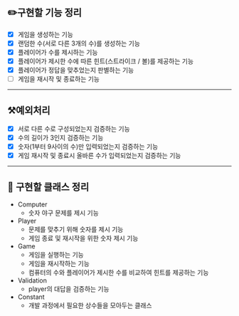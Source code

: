 ## ✏️구현할 기능 정리
- [x] 게임을 생성하는 기능
- [x] 랜덤한 수(서로 다른 3개의 수)를 생성하는 기능
- [x] 플레이어가 수를 제시하는 기능
- [x] 플레이어가 제시한 수에 따른 힌트(스트라이크 / 볼)를 제공하는 기능
- [x] 플레이어가 정답을 맞추었는지 판별하는 기능
- [ ] 게임을 재시작 및 종료하는 기능
---
## ⚒️예외처리
- [x] 서로 다른 수로 구성되었는지 검증하는 기능
- [x] 수의 길이가 3인지 검증하는 기능
- [x] 숫자(1부터 9사이의 수)만 입력되었는지 검증하는 기능
- [x] 게임 재시작 및 종료시 올바른 수가 입력되었는지 검증하는 기능
---
## 📕 구현할 클래스 정리
- Computer
  - 숫자 야구 문제를 제시 기능
- Player
  - 문제를 맞추기 위해 숫자를 제시 기능
  - 게임 종료 및 재시작을 위한 숫자 제시 기능
- Game
  - 게임을 실행하는 기능
  - 게임을 재시작하는 기능
  - 컴퓨터의 수와 플레이어가 제시한 수를 비교하여 힌트를 제공하는 기능
- Validation
  - player의 대답을 검증하는 기능
- Constant
  - 개발 과정에서 필요한 상수들을 모아두는 클래스